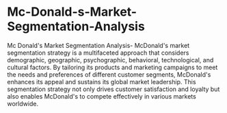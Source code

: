 # Mc-Donald-s-Market-Segmentation-Analysis
Mc Donald's Market Segmentation Analysis-
McDonald's market segmentation strategy is a multifaceted approach that considers demographic, geographic, psychographic, behavioral, technological, and cultural factors. By tailoring its products and marketing campaigns to meet the needs and preferences of different customer segments, McDonald's enhances its appeal and sustains its global market leadership. This segmentation strategy not only drives customer satisfaction and loyalty but also enables McDonald's to compete effectively in various markets worldwide.
